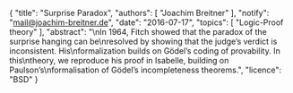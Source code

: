 {
    "title": "Surprise Paradox",
    "authors": [
        "Joachim Breitner"
    ],
    "notify": "mail@joachim-breitner.de",
    "date": "2016-07-17",
    "topics": [
        "Logic-Proof theory"
    ],
    "abstract": "\nIn 1964, Fitch showed that the paradox of the surprise hanging can be\nresolved by showing that the judge’s verdict is inconsistent. His\nformalization builds on Gödel’s coding of provability.  In this\ntheory, we reproduce his proof in Isabelle, building on Paulson’s\nformalisation of Gödel’s incompleteness theorems.",
    "licence": "BSD"
}